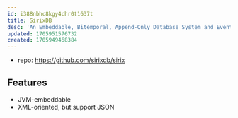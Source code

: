```yaml
---
id: i388nbhc8kgy4chr0t1637t
title: SirixDB
desc: 'An Embeddable, Bitemporal, Append-Only Database System and Event Store'
updated: 1705951576732
created: 1705949468384
---
```


- repo: https://github.com/sirixdb/sirix

## Features

- JVM-embeddable
- XML-oriented, but support JSON